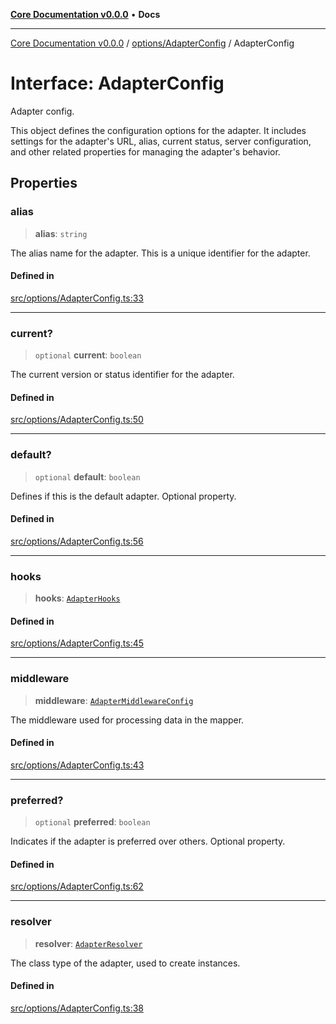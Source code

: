 [**Core Documentation v0.0.0**](../../../README.md) • **Docs**

***

[Core Documentation v0.0.0](../../../modules.md) / [options/AdapterConfig](../README.md) / AdapterConfig

# Interface: AdapterConfig

Adapter config.

This object defines the configuration options for the adapter.
It includes settings for the adapter's URL, alias, current status, server configuration,
and other related properties for managing the adapter's behavior.

## Properties

### alias

> **alias**: `string`

The alias name for the adapter.
This is a unique identifier for the adapter.

#### Defined in

[src/options/AdapterConfig.ts:33](https://github.com/stonemjs/core/blob/65be5a9387baf469de681455799e33a2688aa3c9/src/options/AdapterConfig.ts#L33)

***

### current?

> `optional` **current**: `boolean`

The current version or status identifier for the adapter.

#### Defined in

[src/options/AdapterConfig.ts:50](https://github.com/stonemjs/core/blob/65be5a9387baf469de681455799e33a2688aa3c9/src/options/AdapterConfig.ts#L50)

***

### default?

> `optional` **default**: `boolean`

Defines if this is the default adapter.
Optional property.

#### Defined in

[src/options/AdapterConfig.ts:56](https://github.com/stonemjs/core/blob/65be5a9387baf469de681455799e33a2688aa3c9/src/options/AdapterConfig.ts#L56)

***

### hooks

> **hooks**: [`AdapterHooks`](../../../definitions/interfaces/AdapterHooks.md)

#### Defined in

[src/options/AdapterConfig.ts:45](https://github.com/stonemjs/core/blob/65be5a9387baf469de681455799e33a2688aa3c9/src/options/AdapterConfig.ts#L45)

***

### middleware

> **middleware**: [`AdapterMiddlewareConfig`](AdapterMiddlewareConfig.md)

The middleware used for processing data in the mapper.

#### Defined in

[src/options/AdapterConfig.ts:43](https://github.com/stonemjs/core/blob/65be5a9387baf469de681455799e33a2688aa3c9/src/options/AdapterConfig.ts#L43)

***

### preferred?

> `optional` **preferred**: `boolean`

Indicates if the adapter is preferred over others.
Optional property.

#### Defined in

[src/options/AdapterConfig.ts:62](https://github.com/stonemjs/core/blob/65be5a9387baf469de681455799e33a2688aa3c9/src/options/AdapterConfig.ts#L62)

***

### resolver

> **resolver**: [`AdapterResolver`](../../../definitions/type-aliases/AdapterResolver.md)

The class type of the adapter, used to create instances.

#### Defined in

[src/options/AdapterConfig.ts:38](https://github.com/stonemjs/core/blob/65be5a9387baf469de681455799e33a2688aa3c9/src/options/AdapterConfig.ts#L38)
